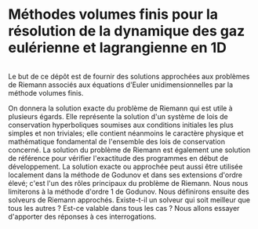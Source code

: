 # Méthodes volumes finis pour la résolution de la dynamique des gaz eulérienne et lagrangienne en 1D

```{tableofcontents}
```

Le but de ce dépôt est de fournir des solutions approchées aux problèmes de Riemann associés aux équations d'Euler unidimensionnelles par la méthode volumes finis.

On donnera la solution exacte du problème de Riemann qui est utile à plusieurs égards. Elle représente la solution d'un système de lois de conservation hyperboliques soumises aux conditions initiales les plus simples et non triviales; elle contient néanmoins le caractère physique et mathématique fondamental de l'ensemble des lois de conservation concerné. 
La solution du problème de Riemann est également une solution de référence pour vérifier l'exactitude des programmes en début de développement. La solution exacte ou approchée peut aussi être utilisée localement dans la méthode  de Godunov et dans ses extensions d'ordre élevé; c'est l'un des rôles principaux du problème de Riemann. Nous nous limiterons à la méthode d'ordre 1 de Godunov.
Nous définirons ensuite des solveurs de Riemann approchés. 
Existe-t-il un solveur qui soit meilleur que tous les autres ? Est-ce valable dans tous les cas ? 
Nous allons essayer d'apporter des réponses à ces interrogations.

```{bibliography}
```